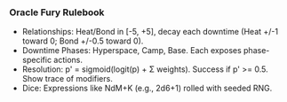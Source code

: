 ### Oracle Fury Rulebook

- Relationships: Heat/Bond in [-5, +5], decay each downtime (Heat +/-1 toward 0; Bond +/-0.5 toward 0).
- Downtime Phases: Hyperspace, Camp, Base. Each exposes phase-specific actions.
- Resolution: p' = sigmoid(logit(p) + Σ weights). Success if p' >= 0.5. Show trace of modifiers.
- Dice: Expressions like NdM+K (e.g., 2d6+1) rolled with seeded RNG.